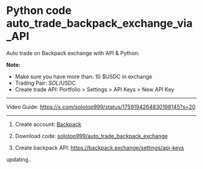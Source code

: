 # Python code auto_trade_backpack_exchange_via_API


Auto trade on Backpack exchange with API & Python:


**Note:**
- Make sure you have more than: 10 $USDC in exchange
- Trading Pair: $SOL/$USDC
- Create trade API: Portfolio > Settings > API Keys > New API Key
----------------------------
 
  Video Guide: https://x.com/solotop999/status/1759194264830198145?s=20

----------------------------
1. Create account: [Backpack](https://backpack.exchange/refer/TOP)

2. Download code: [solotop999/auto_trade_backpack_exchange](https://github.com/solotop999/auto_trade_backpack_exchange/archive/refs/heads/main.zip)

3. Create backpack API: https://backpack.exchange/settings/api-keys


updating..
